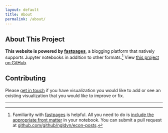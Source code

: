 ```yaml
---
layout: default
title: About
permalink: /about/
---
```


## About This Project

**This website is powered by [fastpages](https://github.com/fastai/fastpages)**, a blogging platform that natively supports Jupyter notebooks in addition to other formats.[^1] View [this project on GitHub](https://github.com/ngldvn/econ-posts).

## Contributing

Please [get in touch](mailto:soria@protonmail.com) if you have visualization you would like to add or see an existing visualization that you would like to improve or fix.  

---

[^1]: Familiarity with [fastpages](https://github.com/fastai/fastpages) is helpful. All you need to do is [include the appropriate front matter](https://github.com/fastai/fastpages#customizing-blog-posts-with-front-matter) in your notebook. You can submit a pull request at [github.com/github/ngldvn/econ-posts](https://github.com/ngldvn/econ-posts).
